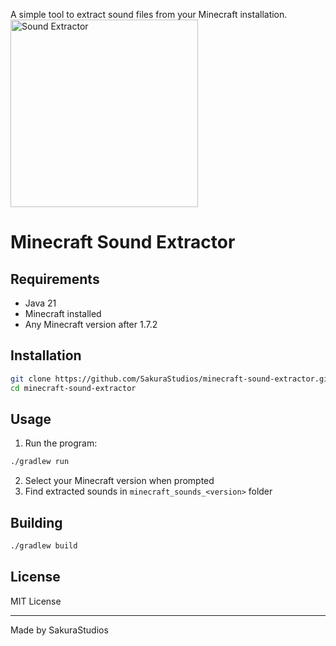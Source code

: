 A simple tool to extract sound files from your Minecraft installation.<img src="https://github.com/user-attachments/assets/a89b32cc-9726-445b-9cd8-5b297fa2d41b" alt="Sound Extractor" width="300"/>


# Minecraft Sound Extractor


## Requirements


- Java 21
- Minecraft installed
- Any Minecraft version after 1.7.2

## Installation

```bash
git clone https://github.com/SakuraStudios/minecraft-sound-extractor.git
cd minecraft-sound-extractor
```

## Usage

1. Run the program:
```bash
./gradlew run
```

2. Select your Minecraft version when prompted
3. Find extracted sounds in `minecraft_sounds_<version>` folder

## Building

```bash
./gradlew build
```

## License

MIT License

---
Made by SakuraStudios
